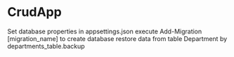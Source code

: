 # CrudApp
 Set database properties in appsettings.json
 execute Add-Migration [migration_name] to create database
 restore data from table Department by departments_table.backup
